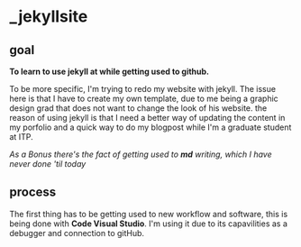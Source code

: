 # _jekyllsite

## goal

__To learn to use jekyll at while getting used to github.__

To be more specific, I'm trying to redo my website with jekyll. The issue here is that I have to create my own template, due to me being a graphic design grad that does not want to change the look of his website. the reason of using jekyll is that I need a better way of updating the content in my porfolio and a quick way to do my blogpost while I'm a graduate student at ITP.

_As a Bonus there's the fact of getting used to **md** writing, which I have never done 'til today_ 


## process

The first thing has to be getting used to new workflow and software, this is being done with **Code Visual Studio**. I'm using it due to its capavilities as a debugger and connection to gitHub.


